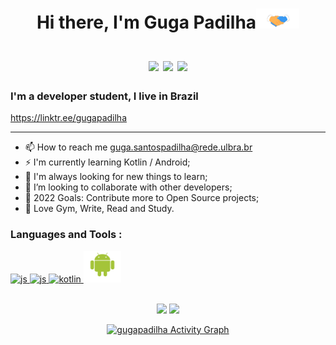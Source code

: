 <h1 align="center">Hi there, I'm Guga Padilha<img src="https://github.com/macagua/macagua/blob/master/assets/img/icons/handshake.gif" height="32px" alt="Connect with me" /> 

 <br>
 <br>
 
<div>
<a href=https://www.linkedin.com/in/gustavo-padilha-4b6162208/ target="_blank"><img src="https://img.shields.io/badge/-LinkedIn-%230077B5?style=for-the-badge&logo=linkedin&logoColor=white" target="_blank"></a>
<a href="https://www.instagram.com/guga_padilha_/" target="_blank"><img src="https://img.shields.io/badge/Instagram-E4405F?style=for-the-badge&logo=instagram&logoColor=white" target="_blank"/></a>
<a href="https://api.whatsapp.com/send?phone=5551985160075" target="_blank"><img src="https://img.shields.io/badge/WhatsApp-25D366?style=for-the-badge&logo=whatsapp&logoColor=white" target="_blank"> </a>
</div>
 
### I'm a developer student, I live in Brazil 
https://linktr.ee/gugapadilha


---

- 📫 How to reach me guga.santospadilha@rede.ulbra.br
- ⚡ I'm currently learning Kotlin / Android;
- 🔭 I'm always looking for new things to learn;
- 👯 I’m looking to collaborate with other developers;
- 🥅 2022 Goals: Contribute more to Open Source projects;
- 🌱 Love Gym, Write, Read and Study.


### Languages and Tools :


<a href="https://www.javascript.com/" target="_blank">
     <img src="https://cdn.jsdelivr.net/gh/devicons/devicon/icons/javascript/javascript-original.svg" alt="js" width="45" height="45"/>
</a>
<a href="https://www.java.com/pt-BR/" target="_blank">
     <img src="https://cdn.jsdelivr.net/gh/devicons/devicon/icons/java/java-original.svg" alt="js" width="55" height="55" />
</a>
<a href="https://kotlinlang.org/" target="_blank">
     <img src="https://cdn.jsdelivr.net/gh/devicons/devicon/icons/kotlin/kotlin-original.svg" alt="kotlin" height="44" width="42" >
 </a>
<a href="https://developer.android.com/studio" target="_blank">
    <img src="https://raw.githubusercontent.com/devicons/devicon/master/icons/android/android-original-wordmark.svg" alt="android" width="60" height="50"/> 
</a>  

<br />
        
[facebook]: https://www.facebook.com/thegugationxd
[instagram]: https://www.instagram.com/guga_padilha_/
[linkedin]: https://www.linkedin.com/in/gustavo-padilha-4b6162208/
[webdevplaylist]: https://www.youtube.com/playlist?list=PLkwxH9e_vrAJ0WbEsFA9W3I1W-g_BTsbt
[jsplaylist]: https://www.youtube.com/playlist?list=PLkwxH9e_vrALRJKu7wfXby3MKeflhTu6B
[cssplaylist]: https://www.youtube.com/playlist?list=PLkwxH9e_vrALSdvZuEh6gqQdmDoDIoqz4
[reactplaylist]: https://www.youtube.com/playlist?list=PLkwxH9e_vrAK4TdffpxKY3QGyHCpxFcQ0

<br>
        
<p align="center"><img height="180em" src="https://github-readme-stats.vercel.app/api?username=gugapadilha&show_icons=true&theme=great-gatsby&include_all_commits=true&count_private=true"/>
  <img height="180em" src="https://github-readme-stats.vercel.app/api/top-langs/?username=gugapadilha&layout=compact&langs_count=7&theme=great-gatsby"/>
</p>

<p align="center">
   <a href="https://github.com/gugapadilha/github-readme-activity-graph"><img alt="gugapadilha Activity Graph" src="https://activity-graph.herokuapp.com/graph?username=gugapadilha&bg_color=000&color=FFA500&line=FFA500&point=FFA500&hide_border=true" /></a>
</p>
